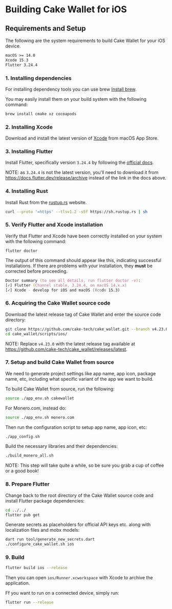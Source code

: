 # Building Cake Wallet for iOS

## Requirements and Setup

The following are the system requirements to build Cake Wallet for your iOS device.

```txt
macOS >= 14.0 
Xcode 15.3
Flutter 3.24.4
```

### 1. Installing dependencies

For installing dependency tools you can use brew [Install brew](https://brew.sh).

You may easily install them on your build system with the following command:

```zsh
brew install cmake xz cocoapods
```

### 2. Installing Xcode

Download and install the latest version of [Xcode](https://developer.apple.com/xcode/) from macOS App Store.

### 3. Installing Flutter

Install Flutter, specifically version `3.24.4` by following the [official docs](https://docs.flutter.dev/get-started/install/macos/desktop?tab=download).

NOTE: as `3.24.4` is not the latest version, you'll need to download it from <https://docs.flutter.dev/release/archive> instead of the link in the docs above.

### 4. Installing Rust

Install Rust from the [rustup.rs](https://rustup.rs/) website.

```zsh
curl --proto '=https' --tlsv1.2 -sSf https://sh.rustup.rs | sh
```

### 5. Verify Flutter and Xcode installation

Verify that Flutter and Xcode have been correctly installed on your system with the following command:

`flutter doctor`

The output of this command should appear like this, indicating successful installations. If there are problems with your installation, they **must** be corrected before proceeding.

```zsh
Doctor summary (to see all details, run flutter doctor -v):
[✓] Flutter (Channel stable, 3.24.4, on macOS 14.x.x)
[✓] Xcode - develop for iOS and macOS (Xcode 15.3)
```

### 6. Acquiring the Cake Wallet source code

Download the latest release tag of Cake Wallet and enter the source code directory:

```zsh
git clone https://github.com/cake-tech/cake_wallet.git --branch v4.23.0
cd cake_wallet/scripts/ios/
```

NOTE: Replace `v4.23.0` with the latest release tag available at <https://github.com/cake-tech/cake_wallet/releases/latest>.

### 7. Setup and build Cake Wallet from source

We need to generate project settings like app name, app icon, package name, etc, including what specific variant of the app we want to build.

To build Cake Wallet from source, run the following:

```zsh
source ./app_env.sh cakewallet
```

For Monero.com, instead do:

```zsh
source ./app_env.sh monero.com
```

Then run the configuration script to setup app name, app icon, etc:

```zsh
./app_config.sh
```

Build the necessary libraries and their dependencies:

```zsh
./build_monero_all.sh
```

NOTE: This step will take quite a while, so be sure you grab a cup of coffee or a good book!

### 8. Prepare Flutter

Change back to the root directory of the Cake Wallet source code and install Flutter package dependencies:

```zsh
cd ../../
flutter pub get
```

Generate secrets as placeholders for official API keys etc. along with localization files and mobx models:

```zsh
dart run tool/generate_new_secrets.dart
./configure_cake_wallet.sh ios
```

### 9. Build

```zsh
flutter build ios --release
```

Then you can open `ios/Runner.xcworkspace` with Xcode to archive the application.

Ff you want to run on a connected device, simply run:

```zsh
flutter run --release
```
